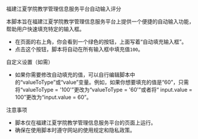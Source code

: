 福建江夏学院教学管理信息服务平台自动输入评分

本脚本旨在福建江夏学院教学管理信息服务平台上提供一个便捷的自动输入功能，帮助用户快速填充特定的输入框。

- 在页面的右上角，你会看到一个绿色的按钮，上面写着“自动填充输入框”。
- 点击这个按钮，脚本将自动在所有输入框中填充值`100`。

自定义设置（如需）
- 如果你需要修改自动填充的值，可以自行编辑脚本中的“valueToType”或“value”变量。例如，如果你想要填充的值是“60”，只需将“valueToType = '100'”更改为“valueToType = '60'”或者将“ input.value = 100”更改为“input.value = 60”。

注意事项
- 脚本仅在福建江夏学院教学管理信息服务平台的页面上运行。
- 确保在使用脚本时遵守网站的使用规定和隐私政策。
